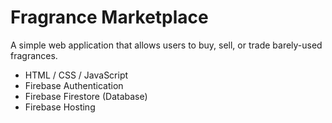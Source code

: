 # Fragrance Marketplace

A simple web application that allows users to buy, sell, or trade barely-used fragrances.

- HTML / CSS / JavaScript
- Firebase Authentication
- Firebase Firestore (Database)
- Firebase Hosting
